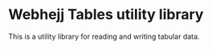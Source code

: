 Webhejj Tables utility library
=============

This is a utility library for reading and writing tabular data.